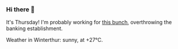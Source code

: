 ### Hi there :wave:

It's Thursday! I'm probably working for [this bunch](https://github.com/kohofinancial), overthrowing the banking establishment.

Weather in Winterthur: sunny, at +27°C.

